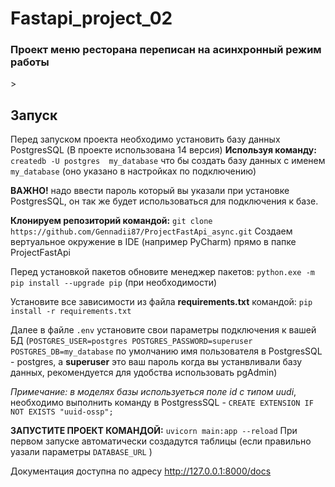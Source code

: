 # Fastapi_project_02
<h3>Проект меню ресторана переписан на асинхронный режим работы</h3>>

## Запуск
Перед запуском проекта необходимо установить базу данных PostgresSQL (В проекте использована 14 версия)
**Используя команду:** ```createdb -U postgres  my_database``` что бы создать базу данных с именем ```my_database``` (оно указано в настройках по подключению) 

**ВАЖНО!** надо ввести пароль который вы указали при установке PostgresSQL, он так же будет использоваться для подключения к базе.

**Клонируем репозиторий командой:** ```git clone https://github.com/Gennadii87/ProjectFastApi_async.git```
Создаем вертуальное окружение в IDE (например PyCharm) прямо в папке ProjectFastApi

Перед установкой пакетов обновите менеджер пакетов: ```python.exe -m pip install --upgrade pip```  (при необходимости)

Установите все зависимости из файла **requirements.txt**  командой: ```pip install -r requirements.txt```

Далее в файле ```.env``` установите свои параметры подключения к вашей БД (`POSTGRES_USER=postgres POSTGRES_PASSWORD=superuser
POSTGRES_DB=my_database` по умолчанию имя пользователя в PostgresSQL -  postgres, а **superuser** это ваш пароль когда вы устанвливали базу данных, рекомендуется для удобства использовать pgAdmin)

*Примечание: в моделях базы используеться поле id с типом uudi*, необходимо выполнить команду в PostgressSQL - ```CREATE EXTENSION IF NOT EXISTS "uuid-ossp";```

**ЗАПУСТИТЕ ПРОЕКТ КОМАНДОЙ:** ```uvicorn main:app --reload```
При первом запуске автоматически создадутся таблицы (если правильно уазали параметры ```DATABASE_URL``` )

Документация доступна по адресу <http://127.0.0.1:8000/docs>
